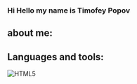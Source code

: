 ### Hi Hello my name is Timofey Popov

## about me: 
## Languages and tools: 
![HTML5](https://img.shields.io/badge/-<HTML5>-<Green>)
